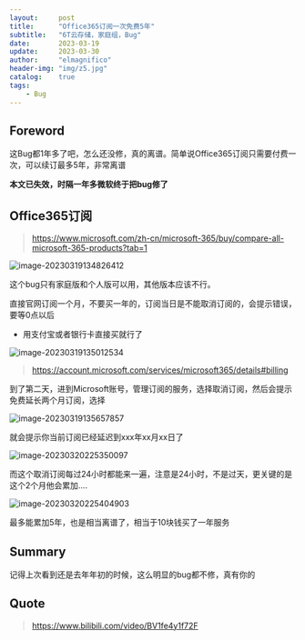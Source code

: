 ```yaml
---
layout:     post
title:      "Office365订阅一次免费5年"
subtitle:   "6T云存储，家庭组，Bug"
date:       2023-03-19
update:     2023-03-30
author:     "elmagnifico"
header-img: "img/z5.jpg"
catalog:    true
tags:
    - Bug
---
```


## Foreword

这Bug都1年多了吧，怎么还没修，真的离谱。简单说Office365订阅只需要付费一次，可以续订最多5年，非常离谱

**本文已失效，时隔一年多微软终于把bug修了**



## Office365订阅

> https://www.microsoft.com/zh-cn/microsoft-365/buy/compare-all-microsoft-365-products?tab=1

![image-20230319134826412](https://img.elmagnifico.tech/static/upload/elmagnifico/202303191348495.png)

这个bug只有家庭版和个人版可以用，其他版本应该不行。

直接官网订阅一个月，不要买一年的，订阅当日是不能取消订阅的，会提示错误，要等0点以后

- 用支付宝或者银行卡直接买就行了



![image-20230319135012534](https://img.elmagnifico.tech/static/upload/elmagnifico/202303191350584.png)

> https://account.microsoft.com/services/microsoft365/details#billing

到了第二天，进到Microsoft账号，管理订阅的服务，选择取消订阅，然后会提示免费延长两个月订阅，选择

![image-20230319135657857](https://img.elmagnifico.tech/static/upload/elmagnifico/202303191356915.png)

就会提示你当前订阅已经延迟到xxx年xx月xx日了

![image-20230320225350097](https://img.elmagnifico.tech/static/upload/elmagnifico/202303202253166.png)

而这个取消订阅每过24小时都能来一遍，注意是24小时，不是过天，更关键的是这个2个月他会累加....

![image-20230320225404903](https://img.elmagnifico.tech/static/upload/elmagnifico/202303202254945.png)

最多能累加5年，也是相当离谱了，相当于10块钱买了一年服务



## Summary

记得上次看到还是去年年初的时候，这么明显的bug都不修，真有你的



## Quote

> https://www.bilibili.com/video/BV1fe4y1f72F

